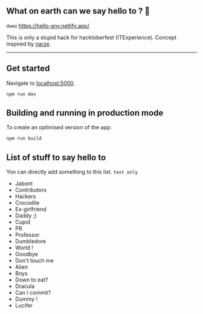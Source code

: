 ## What on earth can we say hello to ? 🤔

```demo``` https://hello-any.netlify.app/

This is only a stupid hack for hacktoberfest (ITExperience). Concept inspired by [narze](https://github.com/narze/DaiMai).

---

## Get started

Navigate to [localhost:5000](http://localhost:5000).

```bash
npm run dev
```

## Building and running in production mode

To create an optimised version of the app:

```bash
npm run build
```

## List of stuff to say hello to

Yon can directly add something to this list. ```text only```

- Jabont
- Contributors
- Hackers
- Crocodile
- Ex-girlfriend
- Daddy ;)
- Cupid
- PR
- Professor
- Dumbledore
- World !
- Goodbye
- Don't touch me
- Alien
- Boys
- Down to eat?
- Dracula
- Can I commit?
- Dummy !
- Lucifer
